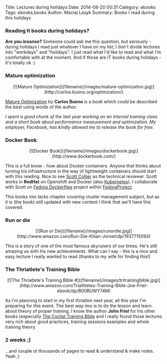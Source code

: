Title: Lectures during holidays
Date: 2014-08-20 00:31
Category: ebooks
Tags: ebooks,books
Author: Maciej Lasyk
Summary: Books I read during this holidays

### Reading It books during holidays? ###

**Are you insanse?** Someone could ask me this question, but seriously - 
during holidays I read just whatever I have on my list; I don't divide lectures
into "workdays" and "holidays". I just read what I'd like to read and what I'm 
comfortable with at the moment. And if those are IT books during holidays - it's
totally ok :)

### Mature optimization ###
<center>[![Mature Optimization]({filename}/images/mature-optimization.jpg)](http://carlos.bueno.org/optimization/)</center>

[Mature Optimization](http://carlos.bueno.org/optimization/) by **Carlos Bueno** 
is a book which could be described the best using words of the author:

*I spent a good chunk of the last year working on an internal 
training class and a short book about performance measurement 
and optimization. My employer, Facebook, has kindly allowed me 
to release the book for free.*

### Docker Book ###

<center>[![Docker Book]({filename}/images/dockerbook.jpg)](http://www.dockerbook.com/)</center>

This is a full know - how about Docker containers. Anyone that thinks about
turning his infrastructure in the way of lightweight containers should start
with this reading. Nice to see [Scott Collier](http://www.colliernotes.com/)
as the technical reviewer. Scott works in **RedHat** on Openshift and Docker
(also [Kubernetes](https://github.com/GoogleCloudPlatform/kubernetes)). I
collaborate with Scott on [Fedora Dockerfiles](https://github.com/fedora-cloud/Fedora-Dockerfiles) project within [FedoraProject](https://fedoraproject.org).

This books imo lacks chapter covering cluster management subject, but as it
is (the book) still updated with new content I think that we'll have this
covered.

### Run or die ###

<center>[![Run or Die]({filename}/images/runordie.jpg)](http://www.amazon.com/Run-Die-Kilian-Jornet/dp/1937715094)</center>

This is a story of one of the most famous skyruners of our times. He's still
amazing us with his new achievements. What can I say - this is a nice and easy
lecture I really wanted to read (thanks to my wife for finding this!)

### The Thriatlete's Training Bible ###

<center>[![The Thriatlete's Training Bible #]({filename}/images/tritrainingbible.jpg)](http://www.amazon.com/Triathletes-Training-Bible-Joe-Friel-ebook/dp/B00BUWY74M)</center>

As I'm planning to start in my first thriatlon next year, all this year I'm
preparing for this event. The best way imo is to do the lesson and learn
about theory of proper training. I know the author **John Friel** for his
other books (especially [The Cyclist Training Bible](http://www.amazon.com/Cyclists-Training-Bible-Joe-Friel/dp/1931382212) 
and I really found those lectures very rich about good practices, training
sessions examples and whole training theory.

### 2 weeks ;) ###

...and couple ot thousands of pages to read & understand & make notes. Yeah ;)
